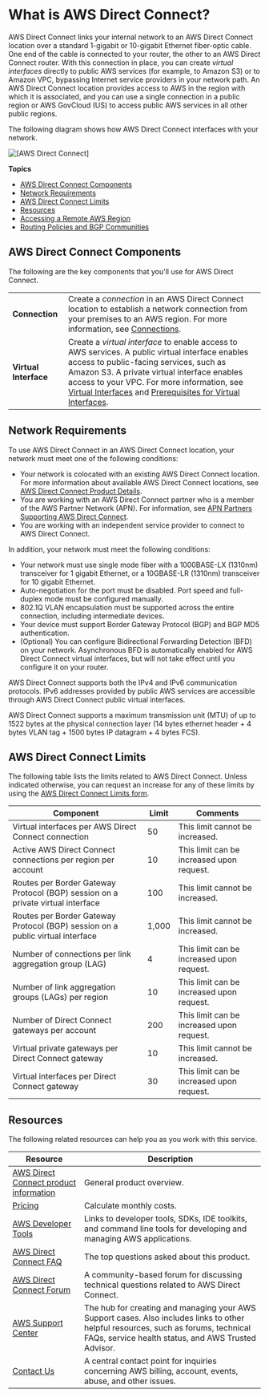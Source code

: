 # What is AWS Direct Connect?<a name="Welcome"></a>

AWS Direct Connect links your internal network to an AWS Direct Connect location over a standard 1\-gigabit or 10\-gigabit Ethernet fiber\-optic cable\. One end of the cable is connected to your router, the other to an AWS Direct Connect router\. With this connection in place, you can create *virtual interfaces* directly to public AWS services \(for example, to Amazon S3\) or to Amazon VPC, bypassing Internet service providers in your network path\. An AWS Direct Connect location provides access to AWS in the region with which it is associated, and you can use a single connection in a public region or AWS GovCloud \(US\) to access public AWS services in all other public regions\.

The following diagram shows how AWS Direct Connect interfaces with your network\. 

![\[AWS Direct Connect\]](http://docs.aws.amazon.com/directconnect/latest/UserGuide/images/direct_connect_overview.png)

**Topics**
+ [AWS Direct Connect Components](#overview-components)
+ [Network Requirements](#overview_requirements)
+ [AWS Direct Connect Limits](#directconnect_limits)
+ [Resources](#Navigation)
+ [Accessing a Remote AWS Region](remote_regions.md)
+ [Routing Policies and BGP Communities](routing-and-bgp.md)

## AWS Direct Connect Components<a name="overview-components"></a>

The following are the key components that you'll use for AWS Direct Connect\.


|  |  | 
| --- |--- |
|  **Connection**  |  Create a *connection* in an AWS Direct Connect location to establish a network connection from your premises to an AWS region\. For more information, see [Connections](WorkingWithConnections.md)\.   | 
|  **Virtual Interface**  |  Create a *virtual interface* to enable access to AWS services\. A public virtual interface enables access to public\-facing services, such as Amazon S3\. A private virtual interface enables access to your VPC\. For more information, see [Virtual Interfaces](WorkingWithVirtualInterfaces.md) and [Prerequisites for Virtual Interfaces](WorkingWithVirtualInterfaces.md#vif-prerequisites)\.  | 

## Network Requirements<a name="overview_requirements"></a>

To use AWS Direct Connect in an AWS Direct Connect location, your network must meet one of the following conditions:
+ Your network is colocated with an existing AWS Direct Connect location\. For more information about available AWS Direct Connect locations, see [AWS Direct Connect Product Details](http://aws.amazon.com/directconnect/details)\. 
+ You are working with an AWS Direct Connect partner who is a member of the AWS Partner Network \(APN\)\. For information, see [APN Partners Supporting AWS Direct Connect](https://aws.amazon.com//directconnect/partners/)\.
+ You are working with an independent service provider to connect to AWS Direct Connect\.

In addition, your network must meet the following conditions:
+ Your network must use single mode fiber with a 1000BASE\-LX \(1310nm\) transceiver for 1 gigabit Ethernet, or a 10GBASE\-LR \(1310nm\) transceiver for 10 gigabit Ethernet\. 
+ Auto\-negotiation for the port must be disabled\. Port speed and full\-duplex mode must be configured manually\.
+ 802\.1Q VLAN encapsulation must be supported across the entire connection, including intermediate devices\.
+ Your device must support Border Gateway Protocol \(BGP\) and BGP MD5 authentication\. 
+ \(Optional\) You can configure Bidirectional Forwarding Detection \(BFD\) on your network\. Asynchronous BFD is automatically enabled for AWS Direct Connect virtual interfaces, but will not take effect until you configure it on your router\. 

AWS Direct Connect supports both the IPv4 and IPv6 communication protocols\. IPv6 addresses provided by public AWS services are accessible through AWS Direct Connect public virtual interfaces\.

AWS Direct Connect supports a maximum transmission unit \(MTU\) of up to 1522 bytes at the physical connection layer \(14 bytes ethernet header \+ 4 bytes VLAN tag \+ 1500 bytes IP datagram \+ 4 bytes FCS\)\.

## AWS Direct Connect Limits<a name="directconnect_limits"></a>

The following table lists the limits related to AWS Direct Connect\. Unless indicated otherwise, you can request an increase for any of these limits by using the [AWS Direct Connect Limits form](https://console.aws.amazon.com/support/home#/case/create?issueType=service-limit-increase&limitType=service-code-direct-connect)\.


| Component | Limit | Comments | 
| --- | --- | --- | 
|  Virtual interfaces per AWS Direct Connect connection  |  50  |  This limit cannot be increased\.  | 
|  Active AWS Direct Connect connections per region per account  |  10  |  This limit can be increased upon request\.  | 
|  Routes per Border Gateway Protocol \(BGP\) session on a private virtual interface  |  100  |  This limit cannot be increased\.  | 
|  Routes per Border Gateway Protocol \(BGP\) session on a public virtual interface  |  1,000  |  This limit cannot be increased\.  | 
|  Number of connections per link aggregation group \(LAG\)  | 4 | This limit can be increased upon request\. | 
|  Number of link aggregation groups \(LAGs\) per region  |  10  |  This limit can be increased upon request\.  | 
|  Number of Direct Connect gateways per account  |  200  |  This limit can be increased upon request\.  | 
|  Virtual private gateways per Direct Connect gateway  |  10  |  This limit cannot be increased\.  | 
|  Virtual interfaces per Direct Connect gateway  |  30  |  This limit can be increased upon request\.  | 

## Resources<a name="Navigation"></a>

The following related resources can help you as you work with this service\.


|  Resource |  Description | 
| --- | --- | 
|  [AWS Direct Connect product information](http://aws.amazon.com/directconnect/)   |  General product overview\.  | 
| [Pricing](http://aws.amazon.com/directconnect/pricing/)  |  Calculate monthly costs\.  | 
|   [AWS Developer Tools](https://aws.amazon.com/tools/)  |  Links to developer tools, SDKs, IDE toolkits, and command line tools for developing and managing AWS applications\.  | 
| [AWS Direct Connect FAQ](http://aws.amazon.com/directconnect/faqs/) | The top questions asked about this product\. | 
| [AWS Direct Connect Forum](https://forums.aws.amazon.com/forum.jspa?forumID=126) | A community\-based forum for discussing technical questions related to AWS Direct Connect\. | 
|  [AWS Support Center](https://console.aws.amazon.com/support/home#/)  |  The hub for creating and managing your AWS Support cases\. Also includes links to other helpful resources, such as forums, technical FAQs, service health status, and AWS Trusted Advisor\.  | 
|  [Contact Us](https://aws.amazon.com/contact-us/) | A central contact point for inquiries concerning AWS billing, account, events, abuse, and other issues\.  | 